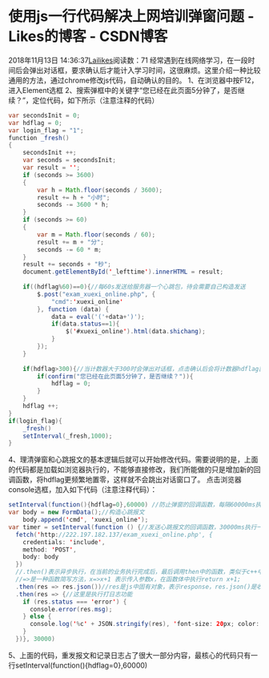 # 使用js一行代码解决上网培训弹窗问题 - Likes的博客 - CSDN博客
2018年11月13日 14:36:37[Lailikes](https://me.csdn.net/songchuwang1868)阅读数：71
经常遇到在线网络学习，在一段时间后会弹出对话框，要求确认后才能计入学习时间，这很麻烦。这里介绍一种比较通用的方法，通过chrome修改js代码，自动确认的目的。
1、在浏览器中按F12，进入Element选框
2、搜索弹框中的关键字“您已经在此页面5分钟了，是否继续？”，定位代码，如下所示（注意注释的代码）
```java
var secondsInit = 0;
var hdflag = 0;
var login_flag = "1";
function _fresh()
{
	secondsInit ++;
	var seconds = secondsInit;
	var result = '';
	if (seconds >= 3600)
	{
		var h = Math.floor(seconds / 3600);
		result += h + "小时";
		seconds -= 3600 * h;
	}
	if (seconds >= 60)
	{
		var m = Math.floor(seconds / 60);
		result += m + "分";
		seconds -= 60 * m;
	}
	result += seconds + "秒";
	document.getElementById('_lefttime').innerHTML = result;
	
	if((hdflag%60)==0){//每60s发送给服务器一个心跳包，待会需要自己构造发送
		$.post("exam_xuexi_online.php", {
			"cmd":'xuexi_online'
		}, function (data) {
			data = eval('('+data+')');
			if(data.status==1){
				$('#xuexi_online').html(data.shichang);
			}
		});
	}
	
	if(hdflag>300){//当计数器大于300时会弹出对话框，点击确认后会将计数器hdflag置零
		if(confirm("您已经在此页面5分钟了，是否继续？")){
			hdflag = 0;
		}
	}
	hdflag ++;
}
if(login_flag){
	_fresh()
	setInterval(_fresh,1000);
}
```
4、理清弹窗和心跳报文的基本逻辑后就可以开始修改代码。需要说明的是，上面的代码都是加载如浏览器执行的，不能够直接修改，我们所能做的只是增加新的回调函数，将hdflag更频繁地置零，这样就不会跳出对话窗口了。
点击浏览器console选框，加入如下代码（注意注释代码）：
```java
setInterval(function(){hdflag=0},60000) //防止弹窗的回调函数，每隔60000ms执行函数function，也就是将hdflag置零
var body = new FormData();//构造心跳报文
    body.append('cmd', 'xuexi_online');
var timer = setInterval(function () {//发送心跳报文的回调函数，30000ms执行一次
  fetch('http://222.197.182.137/exam_xuexi_online.php', {
    credentials: 'include',
    method: 'POST',
    body: body
  })
  //.then()表示异步执行，在当前的业务执行完成后，最后调用then中的函数，类似于c++中的asyn中的deferred方法
  //=>是一种函数简写方法，x=>x+1 表示传入参数x，在函数体中执行return x+1;
  .then(res => res.json())//res是js中固有对象，表示response，res.json()是收到消息后发送给服务器确信息（这里是空数据）
  .then(res => {//这里是执行打日志功能
    if (res.status === 'error') {
      console.error(res.msg);
    } else {
      console.log('%c' + JSON.stringify(res), 'font-size: 20px; color: green');
    }
  })}, 30000)
```
5、上面的代码，重发报文和记录日志占了很大一部分内容，最核心的代码只有一行setInterval(function(){hdflag=0},60000)
